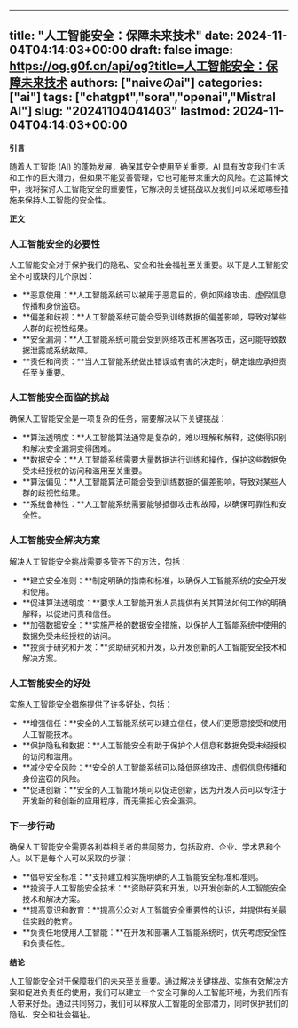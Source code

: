 
---
title: "人工智能安全：保障未来技术"
date: 2024-11-04T04:14:03+00:00
draft: false
image: https://og.g0f.cn/api/og?title=人工智能安全：保障未来技术
authors: ["naiveのai"]
categories: ["ai"]
tags: ["chatgpt","sora","openai","Mistral AI"]
slug: "20241104041403"
lastmod: 2024-11-04T04:14:03+00:00
---
**引言**

随着人工智能 (AI) 的蓬勃发展，确保其安全使用至关重要。AI 具有改变我们生活和工作的巨大潜力，但如果不能妥善管理，它也可能带来重大的风险。在这篇博文中，我将探讨人工智能安全的重要性，它解决的关键挑战以及我们可以采取哪些措施来保持人工智能的安全性。

**正文**

### 人工智能安全的必要性

人工智能安全对于保护我们的隐私、安全和社会福祉至关重要。以下是人工智能安全不可或缺的几个原因：

- **恶意使用：**人工智能系统可以被用于恶意目的，例如网络攻击、虚假信息传播和身份盗窃。
- **偏差和歧视：**人工智能系统可能会受到训练数据的偏差影响，导致对某些人群的歧视性结果。
- **安全漏洞：**人工智能系统可能会受到网络攻击和黑客攻击，这可能导致数据泄露或系统故障。
- **责任和问责：**当人工智能系统做出错误或有害的决定时，确定谁应承担责任至关重要。

### 人工智能安全面临的挑战

确保人工智能安全是一项复杂的任务，需要解决以下关键挑战：

- **算法透明度：**人工智能算法通常是复杂的，难以理解和解释，这使得识别和解决安全漏洞变得困难。
- **数据安全：**人工智能系统需要大量数据进行训练和操作，保护这些数据免受未经授权的访问和滥用至关重要。
- **算法偏见：**人工智能算法可能会受到训练数据的偏差影响，导致对某些人群的歧视性结果。
- **系统鲁棒性：**人工智能系统需要能够抵御攻击和故障，以确保可靠性和安全性。

### 人工智能安全解决方案

解决人工智能安全挑战需要多管齐下的方法，包括：

- **建立安全准则：**制定明确的指南和标准，以确保人工智能系统的安全开发和使用。
- **促进算法透明度：**要求人工智能开发人员提供有关其算法如何工作的明确解释，以促进问责和信任。
- **加强数据安全：**实施严格的数据安全措施，以保护人工智能系统中使用的​​数据免受未经授权的访问。
- **投资于研究和开发：**资助研究和开发，以开发创新的人工智能安全技术和解决方案。

### 人工智能安全的好处

实施人工智能安全措施提供了许多好处，包括：

- **增强信任：**安全的人工智能系统可以建立信任，使人们更愿意接受和使用人工智能技术。
- **保护隐私和数据：**人工智能安全有助于保护个人信息和数据免受未经授权的访问和滥用。
- **减少安全风险：**安全的人工智能系统可以降低网络攻击、虚假信息传播和身份盗窃的风险。
- **促进创新：**安全的人工智能环境可以促进创新，因为开发人员可以专注于开发新的和创新的应用程序，而无需担心安全漏洞。

### 下一步行动

确保人工智能安全需要各利益相关者的共同努力，包括政府、企业、学术界和个人。以下是每个人可以采取的步骤：

- **倡导安全标准：**支持建立和实施明确的人工智能安全标准和准则。
- **投资于人工智能安全技术：**资助研究和开发，以开发创新的人工智能安全技术和解决方案。
- **提高意识和教育：**提高公众对人工智能安全重要性的认识，并提供有关最佳实践的教育。
- **负责任地使用人工智能：**在开发和部署人工智能系统时，优先考虑安全性和负责任性。

**结论**

人工智能安全对于保障我们的未来至关重要。通过解决关键挑战、实施有效解决方案和促进负责任的使用，我们可以建立一个安全可靠的人工智能环境，为我们所有人带来好处。通过共同努力，我们可以释放人工智能的全部潜力，同时保护我们的隐私、安全和社会福祉。